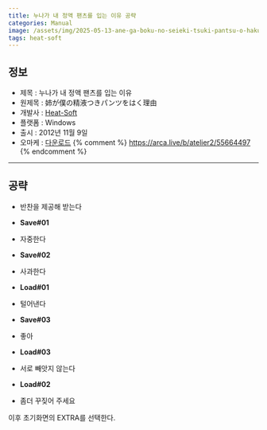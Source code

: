 ```yaml
---
title: 누나가 내 정액 팬츠를 입는 이유 공략
categories: Manual
image: /assets/img/2025-05-13-ane-ga-boku-no-seieki-tsuki-pantsu-o-haku-wake-1.jpg
tags: heat-soft
---
```


## 정보

* 제목 : 누나가 내 정액 팬츠를 입는 이유
* 원제목 : 姉が僕の精液つきパンツをはく理由
* 개발사 : [Heat-Soft](/tags/heat-soft)
* 플랫폼 : Windows
* 출시 : 2012년 11월 9일
* 오마케 : [다운로드](/assets/omake/ane-ga-boku-no-seieki-tsuki-pantsu-o-haku-wake.zip)
{% comment %}
https://arca.live/b/atelier2/55664497
{% endcomment %}

---

## 공략

* 반찬을 제공해 받는다
* **Save#01**
* 자중한다
* **Save#02**
* 사과한다

* **Load#01**
* 털어낸다
* **Save#03**
* 좋아

* **Load#03**
* 서로 빼앗지 않는다

* **Load#02**
* 좀더 꾸짖어 주세요 

이후 초기화면의 EXTRA를 선택한다.  